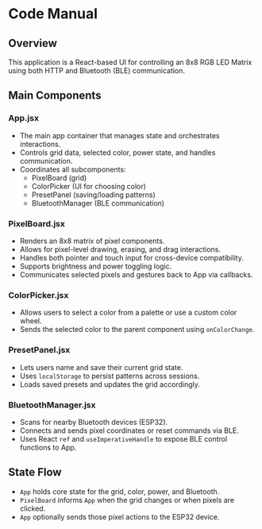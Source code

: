 # Code Manual

## Overview
This application is a React-based UI for controlling an 8x8 RGB LED Matrix using both HTTP and Bluetooth (BLE) communication.

## Main Components

### App.jsx
- The main app container that manages state and orchestrates interactions.
- Controls grid data, selected color, power state, and handles communication.
- Coordinates all subcomponents:
  - PixelBoard (grid)
  - ColorPicker (UI for choosing color)
  - PresetPanel (saving/loading patterns)
  - BluetoothManager (BLE communication)

### PixelBoard.jsx
- Renders an 8x8 matrix of pixel components.
- Allows for pixel-level drawing, erasing, and drag interactions.
- Handles both pointer and touch input for cross-device compatibility.
- Supports brightness and power toggling logic.
- Communicates selected pixels and gestures back to App via callbacks.

### ColorPicker.jsx
- Allows users to select a color from a palette or use a custom color wheel.
- Sends the selected color to the parent component using `onColorChange`.

### PresetPanel.jsx
- Lets users name and save their current grid state.
- Uses `localStorage` to persist patterns across sessions.
- Loads saved presets and updates the grid accordingly.

### BluetoothManager.jsx
- Scans for nearby Bluetooth devices (ESP32).
- Connects and sends pixel coordinates or reset commands via BLE.
- Uses React `ref` and `useImperativeHandle` to expose BLE control functions to App.

## State Flow
- `App` holds core state for the grid, color, power, and Bluetooth.
- `PixelBoard` informs `App` when the grid changes or when pixels are clicked.
- `App` optionally sends those pixel actions to the ESP32 device.
